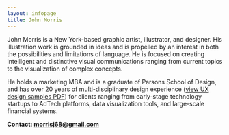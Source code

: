 ```yaml
---
layout: infopage
title: John Morris
---
```

John Morris is a New York-based graphic artist, illustrator, and designer. His illustration work is grounded in ideas and is propelled by an interest in both the possibilities and limitations of language. He is focused on creating intelligent and distinctive visual communications ranging from current topics to the visualization of complex concepts.

He holds a marketing MBA and is a graduate of Parsons School of Design, and has over 20 years of multi-disciplinary design experience (<a class="link-default" href="/other/john_morris_worksamples.pdf" target="_blank">view UX design samples PDF</a>) for clients ranging from early-stage technology startups to AdTech platforms, data visualization tools, and large-scale financial systems. 


<b>Contact: <a class="link-default" href="mailto:morrisj68@gmail.com">morrisj68@gmail.com</a><b>
<br>
<br>
<br>
<br>
<br>
    

<style>
	/* This CSS makes the 'About' menu link appear black - only on the About page */
	#about-link {
		color: #000;
	}
</style>
